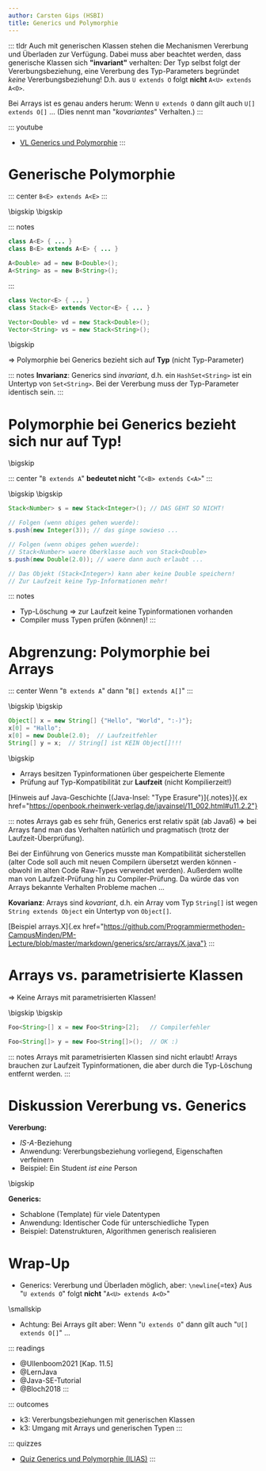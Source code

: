 ```yaml
---
author: Carsten Gips (HSBI)
title: Generics und Polymorphie
---
```


::: tldr
Auch mit generischen Klassen stehen die Mechanismen Vererbung und Überladen zur
Verfügung. Dabei muss aber beachtet werden, dass generische Klassen sich
**"invariant"** verhalten: Der Typ selbst folgt der Vererbungsbeziehung, eine
Vererbung des Typ-Parameters begründet *keine* Vererbungsbeziehung! D.h. aus
`U extends O` folgt **nicht** `A<U> extends A<O>`.

Bei Arrays ist es genau anders herum: Wenn `U extends O` dann gilt auch
`U[] extends O[]` ... (Dies nennt man "*kovariantes*" Verhalten.)
:::

::: youtube
-   [VL Generics und Polymorphie](https://youtu.be/RiTA43wTixQ)
:::

# Generische Polymorphie

::: center
`B<E> extends A<E>`
:::

\bigskip
\bigskip

::: notes
``` java
class A<E> { ... }
class B<E> extends A<E> { ... }

A<Double> ad = new B<Double>();
A<String> as = new B<String>();
```
:::

``` java
class Vector<E> { ... }
class Stack<E> extends Vector<E> { ... }

Vector<Double> vd = new Stack<Double>();
Vector<String> vs = new Stack<String>();
```

\bigskip

=\> Polymorphie bei Generics bezieht sich auf **Typ** (nicht Typ-Parameter)

::: notes
**Invarianz**: Generics sind *invariant*, d.h. ein `HashSet<String>` ist ein
Untertyp von `Set<String>`. Bei der Vererbung muss der Typ-Parameter identisch sein.
:::

# Polymorphie bei Generics bezieht sich nur auf Typ!

\bigskip

::: center
"`B extends A`" **bedeutet nicht** "`C<B> extends C<A>`"
:::

\bigskip
\bigskip

``` java
Stack<Number> s = new Stack<Integer>(); // DAS GEHT SO NICHT!

// Folgen (wenn obiges gehen wuerde):
s.push(new Integer(3)); // das ginge sowieso ...

// Folgen (wenn obiges gehen wuerde):
// Stack<Number> waere Oberklasse auch von Stack<Double>
s.push(new Double(2.0)); // waere dann auch erlaubt ...

// Das Objekt (Stack<Integer>) kann aber keine Double speichern!
// Zur Laufzeit keine Typ-Informationen mehr!
```

::: notes
-   Typ-Löschung =\> zur Laufzeit keine Typinformationen vorhanden
-   Compiler muss Typen prüfen (können)!
:::

# Abgrenzung: Polymorphie bei Arrays

::: center
Wenn "`B extends A`" dann "`B[] extends A[]`"
:::

\bigskip
\bigskip

``` java
Object[] x = new String[] {"Hello", "World", ":-)"};
x[0] = "Hallo";
x[0] = new Double(2.0);  // Laufzeitfehler
String[] y = x;  // String[] ist KEIN Object[]!!!
```

\bigskip

-   Arrays besitzen Typinformationen über gespeicherte Elemente
-   Prüfung auf Typ-Kompatibilität zur **Laufzeit** (nicht Kompilierzeit!)

[Hinweis auf Java-Geschichte [(Java-Insel: "Type Erasure")]{.notes}]{.ex
href="https://openbook.rheinwerk-verlag.de/javainsel/11_002.html#u11.2.2"}

::: notes
Arrays gab es sehr früh, Generics erst relativ spät (ab Java6) =\> bei Arrays fand
man das Verhalten natürlich und pragmatisch (trotz der Laufzeit-Überprüfung).

Bei der Einführung von Generics musste man Kompatibilität sicherstellen (alter Code
soll auch mit neuen Compilern übersetzt werden können - obwohl im alten Code
Raw-Types verwendet werden). Außerdem wollte man von Laufzeit-Prüfung hin zu
Compiler-Prüfung. Da würde das von Arrays bekannte Verhalten Probleme machen ...

**Kovarianz**: Arrays sind *kovariant*, d.h. ein Array vom Typ `String[]` ist wegen
`String extends Object` ein Untertyp von `Object[]`.

[Beispiel arrays.X]{.ex
href="https://github.com/Programmiermethoden-CampusMinden/PM-Lecture/blob/master/markdown/generics/src/arrays/X.java"}
:::

# Arrays vs. parametrisierte Klassen

=\> Keine Arrays mit parametrisierten Klassen!

\bigskip
\bigskip

``` java
Foo<String>[] x = new Foo<String>[2];   // Compilerfehler

Foo<String[]> y = new Foo<String[]>();  // OK :)
```

::: notes
Arrays mit parametrisierten Klassen sind nicht erlaubt! Arrays brauchen zur Laufzeit
Typinformationen, die aber durch die Typ-Löschung entfernt werden.
:::

# Diskussion Vererbung vs. Generics

**Vererbung:**

-   *IS-A*-Beziehung
-   Anwendung: Vererbungsbeziehung vorliegend, Eigenschaften verfeinern
-   Beispiel: Ein Student *ist eine* Person

\bigskip

**Generics:**

-   Schablone (Template) für viele Datentypen
-   Anwendung: Identischer Code für unterschiedliche Typen
-   Beispiel: Datenstrukturen, Algorithmen generisch realisieren

# Wrap-Up

-   Generics: Vererbung und Überladen möglich, aber: `\newline`{=tex} Aus
    "`U extends O`" folgt **nicht** "`A<U> extends A<O>`"

\smallskip

-   Achtung: Bei Arrays gilt aber: Wenn "`U extends O`" dann gilt auch
    "`U[] extends O[]`" ...

::: readings
-   @Ullenboom2021 [Kap. 11.5]
-   @LernJava
-   @Java-SE-Tutorial
-   @Bloch2018
:::

::: outcomes
-   k3: Vererbungsbeziehungen mit generischen Klassen
-   k3: Umgang mit Arrays und generischen Typen
:::

::: quizzes
-   [Quiz Generics und Polymorphie
    (ILIAS)](https://www.hsbi.de/elearning/goto.php?target=tst_1106238&client_id=FH-Bielefeld)
:::
